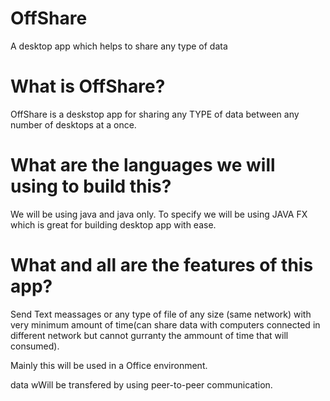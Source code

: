 # OffShare
A desktop app which helps to share any type of data

# What is OffShare?
  OffShare is a deskstop app for sharing any TYPE of data between any number of desktops at a once.
  
# What are the languages we will using to build this?
  We will be using java and java only. To specify we will be using JAVA FX which is great for building desktop app with ease.
  
# What and all are the features of this app?
   Send Text meassages or any type of file of any size (same network) with very minimum amount of time(can share data with computers connected in different network but cannot gurranty the ammount of time that will consumed).
  
   Mainly this will be used in a Office environment.
  
   data wWill be transfered by using peer-to-peer communication.
  
  
  
  
  
  
  
  
  
  
  
  
  
  
  
  
  
  
  
